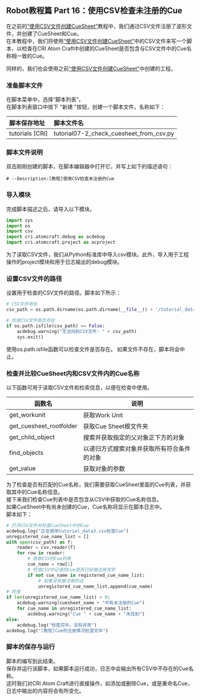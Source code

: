 ## Robot教程篇 Part 16：使用CSV检查未注册的Cue
在之前的<a href="https://github.com/XiAiWei-MW/tutorial_translation/blob/main/Atom%20Craft%20Robot%20Tutorial/Atom_Craft_Robot_Part_15.md" target="_blank">“使用CSV文件创建CueSheet”</a>教程中，我们通过CSV文件注册了波形文件，并创建了CueSheet和Cue。<br/>
在本教程中，我们将使用<a href="https://github.com/XiAiWei-MW/tutorial_translation/blob/main/Atom%20Craft%20Robot%20Tutorial/Atom_Craft_Robot_Part_15.md" target="_blank">“使用CSV文件创建CueSheet”</a>中的CSV文件来写一个脚本，以检查在CRI Atom Craft中创建的CueSheet是否包含与CSV文件中的Cue名称相一致的Cue。

同样的，我们也会使用之前<a href="https://github.com/XiAiWei-MW/tutorial_translation/blob/main/Atom%20Craft%20Robot%20Tutorial/Atom_Craft_Robot_Part_15.md" target="_blank">“使用CSV文件创建CueSheet”</a>中创建的工程。

### 准备脚本文件
在脚本菜单中，选择“脚本列表”。<br/>
在脚本列表窗口中按下 "新建 "按钮，创建一个脚本文件，名称如下：

| 脚本保存地址     | 脚本文件名                                |
|:-----------------|:------------------------------------------|
| tutorials [CRI]  | tutorial07-2_check_cuesheet_from_csv.py   |

### 脚本文件说明
双击刚刚创建的脚本，在脚本编辑器中打开它，并写上如下的描述语句：

```
# --Description:[教程]使用CSV检查未注册的Cue
```

### 导入模块
完成脚本描述之后，请导入以下模块。

```python
import sys
import os
import csv
import cri.atomcraft.debug as acdebug
import cri.atomcraft.project as acproject
```

为了读取CSV文件，我们从Python标准库中导入csv模块。此外，导入用于工程操作的project模块和用于日志输出的debug模块。

### 设置CSV文件的路径
设置用于检查的CSV文件的路径。脚本如下所示：

```python
# CSV文件地址
csv_path = os.path.dirname(os.path.dirname(__file__)) + '/tutorial_data/tutorial_data03/tutorial_data3.csv'

# 检查CSV文件是否存在
if os.path.isfile(csv_path) == False:
    acdebug.warning("无法找到CSV文件: " + csv_path)
    sys.exit()
```

使用os.path.isfile函数可以检查文件是否存在。
如果文件不存在，脚本将会中止。

### 检查并比较CueSheet内和CSV文件内的Cue名称

以下函数可用于读取CSV文件和检索信息，以便在检查中使用。

| 函数名                  | 说明                                         |
|-------------------------|----------------------------------------------|
| get_workunit            | 获取Work Unit                                |
| get_cuesheet_rootfolder | 获取Cue Sheet根文件夹                        |
| get_child_object        | 搜索并获取指定的父对象正下方的对象           |
| find_objects            | 以递归方式搜索对象并获取所有符合条件的对象   |
| get_value               | 获取对象的参数                               |

为了检查是否有匹配的Cue名称，我们需要获取CueSheet里面的Cue列表，并获取其中的Cue名称信息。<br/>
接下来我们检查Cue列表中是否包含从CSV中获取的Cue名称信息。<br/>
如果CueSheet中有尚未创建的Cue，Cue名称将显示在脚本日志中。<br/>
脚本如下：

```python
# 打开CSV文件并检查CueSheet中的Cue
acdebug.log("正在使用tutorial_data3.csv检查Cue")
unregistered_cue_name_list = []
with open(csv_path) as f:
    reader = csv.reader(f)
    for row in reader:
        # 获取CSV的Cue列表
        cue_name = row[1]
        # 检查CSV中记录的Cue是否已经被注册完毕
        if not cue_name in registered_cue_name_list:
            # 如果没有被注册的话
            unregistered_cue_name_list.append(cue_name)
# 检查
if len(unregistered_cue_name_list) > 0:
    acdebug.warning(cuesheet_name + "中有未注册的Cue")
    for cue_name in unregistered_cue_name_list:
        acdebug.warning("Cue " + cue_name + "未找到")
else:
    acdebug.log("检查完毕，没有异常")
acdebug.log("[教程]Cue的注册情况检查完毕")
```

### 脚本的保存与运行
脚本的编写到此结束。<br/>
保存并运行该脚本，如果脚本运行成功，日志中会输出所有CSV中不存在的Cue名称。<br/>
这时我们对CRI Atom Craft进行直接操作，如添加或删除Cue，或是重命名Cue，日志中输出的内容将会有所变化。
